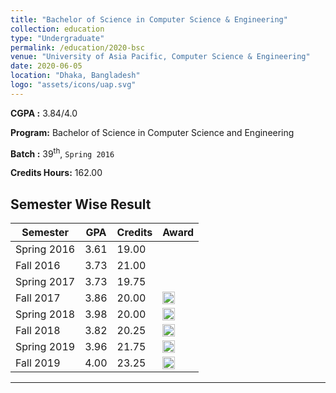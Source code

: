 ```yaml
---
title: "Bachelor of Science in Computer Science & Engineering"
collection: education
type: "Undergraduate"
permalink: /education/2020-bsc
venue: "University of Asia Pacific, Computer Science & Engineering"
date: 2020-06-05
location: "Dhaka, Bangladesh"
logo: "assets/icons/uap.svg"
---
```


**CGPA :** 3.84/4.0

**Program:** Bachelor of Science in Computer Science and Engineering

**Batch :** 39<sup>th</sup>, `Spring 2016`

**Credits Hours:** 162.00

Semester Wise Result
---

| Semester    | GPA   | Credits  | Award                                                  |
|-------------|-------|-------------------------|--------------------------------------------------------|
| Spring 2016 | 3.61  | 19.00                   |                                                        |
| Fall 2016   | 3.73  | 21.00                   |                                                        |
| Spring 2017 | 3.73  | 19.75                   |                                                        |
| Fall 2017   | 3.86  | 20.00                   | <div style="line-height: 20px;"><img src="{{ base_path }}/assets/icons/dean1.svg" alt="Fall 2017" height="20"></div> |
| Spring 2018 | 3.98  | 20.00                   | <div style="line-height: 20px;"><img src="{{ base_path }}/assets/icons/vc1.svg" alt="Spring 2018" height="20"> |
| Fall 2018   | 3.82  | 20.25                   | <div style="line-height: 20px;"><img src="{{ base_path }}/assets/icons/dean2.svg" alt="Fall 2018" height="20"> |
| Spring 2019 | 3.96  | 21.75                   | <div style="line-height: 20px;"><img src="{{ base_path }}/assets/icons/vc2.svg" alt="Spring 2019" height="20"> |
| Fall 2019   | 4.00  | 23.25                   | <div style="line-height: 20px;"><img src="{{ base_path }}/assets/icons/vc3.svg" alt="Fall 2019" height="20"> |

---


